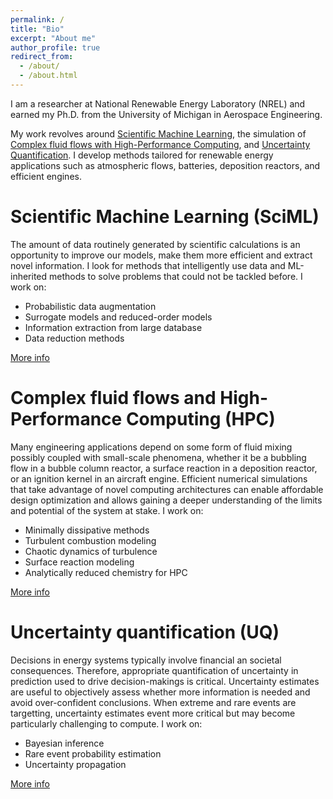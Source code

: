 ```yaml
---
permalink: /
title: "Bio"
excerpt: "About me"
author_profile: true
redirect_from: 
  - /about/
  - /about.html
---
```


I am a researcher at National Renewable Energy Laboratory (NREL) and earned my Ph.D. from the University of Michigan in Aerospace Engineering. 

My work revolves around <a href="/Research/#sciml">Scientific Machine Learning</a>, the simulation of <a href="/Research/#cfm">Complex fluid flows with High-Performance Computing</a>, and <a href="/Research/#uq">Uncertainty Quantification</a>. I develop methods tailored for renewable energy applications such as atmospheric flows, batteries, deposition reactors, and efficient engines. 

Scientific Machine Learning (SciML)
======
The amount of data routinely generated by scientific calculations is an opportunity to improve our models, make them more efficient and extract novel information. I look for methods that intelligently use data and ML-inherited methods to solve problems that could not be tackled before. I work on:
- Probabilistic data augmentation
- Surrogate models and reduced-order models
- Information extraction from large database
- Data reduction methods

<a href="/Research/#sciml">More info</a>

Complex fluid flows and High-Performance Computing (HPC)
======
Many engineering applications depend on some form of fluid mixing possibly coupled with small-scale phenomena, whether it be a bubbling flow in a bubble column reactor, a surface reaction in a deposition reactor, or an ignition kernel in an aircraft engine. Efficient numerical simulations that take advantage of novel computing architectures can enable affordable design optimization and allows gaining a deeper understanding of the limits and potential of the system at stake. 
I work on:
- Minimally dissipative methods
- Turbulent combustion modeling
- Chaotic dynamics of turbulence
- Surface reaction modeling
- Analytically reduced chemistry for HPC

<a href="/Research/#cfm">More info</a>

Uncertainty quantification (UQ)
======
Decisions in energy systems typically involve financial an societal consequences. Therefore, appropriate quantification of uncertainty in prediction used to drive decision-makings is critical. Uncertainty estimates are useful to objectively assess whether more information is needed and avoid over-confident conclusions. When extreme and rare events are targetting, uncertainty estimates event more critical but may become particularly challenging to compute.
I work on:
- Bayesian inference
- Rare event probability estimation 
- Uncertainty propagation

<a href="/Research/#uq">More info</a>

